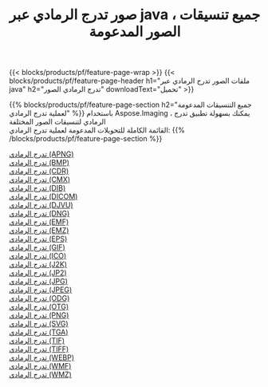 ﻿---
title: صور تدرج الرمادي عبر java ، جميع تنسيقات الصور المدعومة 
weight: 3920
url: /ar/java/grayscale 
lang: ar
langdirlevel: 2
locales: zh-hans,ja,it,ru,de,es,fr,nl,id,lt,pl,pt,vi,tr,ko,zh-hant,ar,hi,th,sv,cs,uk,he
description: باستخدام Aspose.Imaging يمكنك بسهولة تدرج الرمادي الصور عبر java
---

{{< blocks/products/pf/feature-page-wrap >}}
{{< blocks/products/pf/feature-page-header h1="ملفات الصور تدرج الرمادي عبر java" h2="تدرج الرمادي الصور" downloadText="تحميل" >}}


{{% blocks/products/pf/feature-page-section  h2="جميع التنسيقات المدعومة لعملية تدرج الرمادي" %}}
باستخدام Aspose.Imaging ، يمكنك بسهولة تطبيق تدرج الرمادي لتنسيقات الصور المختلفة
<br/>
القائمة الكاملة للتحويلات المدعومة لعملية تدرج الرمادي:
{{% /blocks/products/pf/feature-page-section %}}
<div class="container-fluid productfamilypage bg-gray">
    <div class="convertypes bg-gray agp-content section">
        <div class="container">
		<div class="row other-converters">
		    <div class='col-md-2 other-converter remove-lp remove-rp'><a href="/imaging/ar/java/grayscale/apng" >تدرج الرمادي (APNG)</a></div><div class='col-md-2 other-converter remove-lp remove-rp'><a href="/imaging/ar/java/grayscale/bmp" >تدرج الرمادي (BMP)</a></div><div class='col-md-2 other-converter remove-lp remove-rp'><a href="/imaging/ar/java/grayscale/cdr" >تدرج الرمادي (CDR)</a></div><div class='col-md-2 other-converter remove-lp remove-rp'><a href="/imaging/ar/java/grayscale/cmx" >تدرج الرمادي (CMX)</a></div><div class='col-md-2 other-converter remove-lp remove-rp'><a href="/imaging/ar/java/grayscale/dib" >تدرج الرمادي (DIB)</a></div><div class='col-md-2 other-converter remove-lp remove-rp'><a href="/imaging/ar/java/grayscale/dicom" >تدرج الرمادي (DICOM)</a></div><div class='col-md-2 other-converter remove-lp remove-rp'><a href="/imaging/ar/java/grayscale/djvu" >تدرج الرمادي (DJVU)</a></div><div class='col-md-2 other-converter remove-lp remove-rp'><a href="/imaging/ar/java/grayscale/dng" >تدرج الرمادي (DNG)</a></div><div class='col-md-2 other-converter remove-lp remove-rp'><a href="/imaging/ar/java/grayscale/emf" >تدرج الرمادي (EMF)</a></div><div class='col-md-2 other-converter remove-lp remove-rp'><a href="/imaging/ar/java/grayscale/emz" >تدرج الرمادي (EMZ)</a></div><div class='col-md-2 other-converter remove-lp remove-rp'><a href="/imaging/ar/java/grayscale/eps" >تدرج الرمادي (EPS)</a></div><div class='col-md-2 other-converter remove-lp remove-rp'><a href="/imaging/ar/java/grayscale/gif" >تدرج الرمادي (GIF)</a></div><div class='col-md-2 other-converter remove-lp remove-rp'><a href="/imaging/ar/java/grayscale/ico" >تدرج الرمادي (ICO)</a></div><div class='col-md-2 other-converter remove-lp remove-rp'><a href="/imaging/ar/java/grayscale/j2k" >تدرج الرمادي (J2K)</a></div><div class='col-md-2 other-converter remove-lp remove-rp'><a href="/imaging/ar/java/grayscale/jp2" >تدرج الرمادي (JP2)</a></div><div class='col-md-2 other-converter remove-lp remove-rp'><a href="/imaging/ar/java/grayscale/jpg" >تدرج الرمادي (JPG)</a></div><div class='col-md-2 other-converter remove-lp remove-rp'><a href="/imaging/ar/java/grayscale/jpeg" >تدرج الرمادي (JPEG)</a></div><div class='col-md-2 other-converter remove-lp remove-rp'><a href="/imaging/ar/java/grayscale/odg" >تدرج الرمادي (ODG)</a></div><div class='col-md-2 other-converter remove-lp remove-rp'><a href="/imaging/ar/java/grayscale/otg" >تدرج الرمادي (OTG)</a></div><div class='col-md-2 other-converter remove-lp remove-rp'><a href="/imaging/ar/java/grayscale/png" >تدرج الرمادي (PNG)</a></div><div class='col-md-2 other-converter remove-lp remove-rp'><a href="/imaging/ar/java/grayscale/svg" >تدرج الرمادي (SVG)</a></div><div class='col-md-2 other-converter remove-lp remove-rp'><a href="/imaging/ar/java/grayscale/tga" >تدرج الرمادي (TGA)</a></div><div class='col-md-2 other-converter remove-lp remove-rp'><a href="/imaging/ar/java/grayscale/tif" >تدرج الرمادي (TIF)</a></div><div class='col-md-2 other-converter remove-lp remove-rp'><a href="/imaging/ar/java/grayscale/tiff" >تدرج الرمادي (TIFF)</a></div><div class='col-md-2 other-converter remove-lp remove-rp'><a href="/imaging/ar/java/grayscale/webp" >تدرج الرمادي (WEBP)</a></div><div class='col-md-2 other-converter remove-lp remove-rp'><a href="/imaging/ar/java/grayscale/wmf" >تدرج الرمادي (WMF)</a></div><div class='col-md-2 other-converter remove-lp remove-rp'><a href="/imaging/ar/java/grayscale/wmz" >تدرج الرمادي (WMZ)</a></div>
                </div>
        </div>
    </div>
</div>
<br/>
